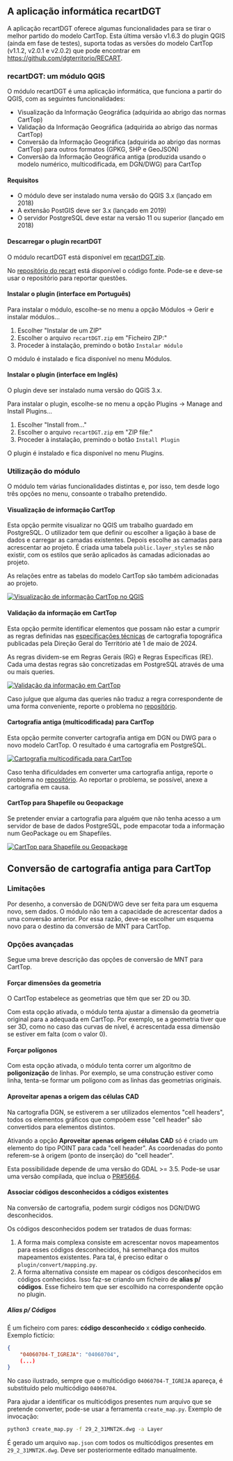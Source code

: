 ## A aplicação informática recartDGT

A aplicação recartDGT oferece algumas funcionalidades para se tirar o melhor partido do modelo CartTop. Esta última versão v1.6.3 do plugin QGIS (ainda em fase de testes), suporta todas as versões do modelo CartTop (v1.1.2, v2.0.1 e v2.0.2) que pode encontrar em https://github.com/dgterritorio/RECART. 

### recartDGT: um módulo QGIS

O módulo recartDGT é uma aplicação informática, que funciona a partir do QGIS, com as seguintes funcionalidades:
- Visualização da Informação Geográfica (adquirida ao abrigo das normas CartTop)
- Validação da Informação Geográfica (adquirida ao abrigo das normas CartTop)
- Conversão da Informação Geográfica (adquirida ao abrigo das normas CartTop) para outros formatos (GPKG, SHP e GeoJSON)
- Conversão da Informação Geográfica antiga (produzida usando o modelo numérico, multicodificada, em DGN/DWG) para CartTop

#### Requisitos

- O módulo deve ser instalado numa versão do QGIS 3.x (lançado em 2018)
- A extensão PostGIS deve ser 3.x (lançado em 2019)
- O servidor PostgreSQL deve estar na versão 11 ou superior (lançado em 2018)

#### Descarregar o plugin recartDGT

O módulo recartDGT está disponível em [recartDGT.zip](https://github.com/dgterritorio/recart-plugin/releases). 

No [repositório do recart](https://github.com/dgterritorio/recart-plugin) está disponível o código fonte. Pode-se e deve-se usar o repositório para reportar questões.

#### Instalar o plugin (interface em Português)

Para instalar o módulo, escolhe-se no menu a opção Módulos → Gerir e instalar módulos...
1. Escolher "Instalar de um ZIP"
2. Escolher o arquivo `recartDGT.zip` em "Ficheiro ZIP:"
3. Proceder à instalação, premindo o botão `Instalar módulo`

O módulo é instalado e fica disponível no menu Módulos.

#### Instalar o plugin (interface em Inglês)

O plugin deve ser instalado numa versão do QGIS 3.x. 

Para instalar o plugin, escolhe-se no menu a opção Plugins → Manage and Install Plugins...
1. Escolher "Install from..."
2. Escolher o arquivo `recartDGT.zip` em "ZIP file:"
3. Proceder à instalação, premindo o botão `Install Plugin`

O plugin é instalado e fica disponível no menu Plugins.

### Utilização do módulo

O módulo tem várias funcionalidades distintas e, por isso, tem desde logo três opções no menu, consoante o trabalho pretendido.

#### Visualização de informação CartTop

Esta opção permite visualizar no QGIS um trabalho guardado em PostgreSQL. O utilizador tem que definir ou escolher a ligação à base de dados e carregar as camadas existentes. Depois escolhe as camadas para acrescentar ao projeto. É criada uma tabela `public.layer_styles` se não existir, com os estilos que serão aplicados às camadas adicionadas ao projeto.

As relações entre as tabelas do modelo CartTop são também adicionadas ao projeto.

[![Visualização de informação CartTop no QGIS](images/carttop2qgis.png)](https://vimeo.com/manage/videos/645190059)

#### Validação da informação em CartTop

Esta opção permite identificar elementos que possam não estar a cumprir as regras definidas nas [especificações técnicas](https://github.com/dgterritorio/recart-carttop-arquivo) de cartografia topográfica publicadas pela Direção Geral do Território até 1 de maio de 2024.

As regras dividem-se em Regras Gerais (RG) e Regras Específicas (RE). Cada uma destas regras são concretizadas em PostgreSQL através de uma ou mais queries.

[![Validação da informação em CartTop](images/carttop-validation.png)](https://vimeo.com/manage/videos/645192295)

Caso julgue que alguma das queries não traduz a regra correspondente de uma forma conveniente, reporte o problema no [repositório](https://github.com/dgterritorio/recart-plugin/issues).
#### Cartografia antiga (multicodificada) para CartTop

Esta opção permite converter cartografia antiga em DGN ou DWG para o novo modelo CartTop. O resultado é uma cartografia em PostgreSQL.

[![Cartografia multicodificada para CartTop](images/mnt2carttop.png)](https://vimeo.com/manage/videos/645190199)

Caso tenha dificuldades em converter uma cartografia antiga, reporte o problema no [repositório](https://github.com/dgterritorio/recart-plugin/issues). Ao reportar o problema, se possível, anexe a cartografia em causa.

#### CartTop para Shapefile ou Geopackage

Se pretender enviar a cartografia para alguém que não tenha acesso a um servidor de base de dados PostgreSQL, pode empacotar toda a informação num GeoPackage ou em Shapefiles.

[![CartTop para Shapefile ou Geopackage](images/carttop2gpkg.png)](https://vimeo.com/manage/videos/645189407)

## Conversão de cartografia antiga  para CartTop
### Limitações

Por desenho, a conversão de DGN/DWG deve ser feita para um esquema novo, sem dados. O módulo não tem a capacidade de acrescentar dados a uma conversão anterior. Por essa razão, deve-se escolher um esquema novo para o destino da conversão de MNT para CartTop.

### Opções avançadas

Segue uma breve descrição das opções de conversão de MNT para CartTop.
#### Forçar dimensões da geometria

O CartTop estabelece as geometrias que têm que ser 2D ou 3D. 

Com esta opção ativada, o módulo tenta ajustar a dimensão da geometria original para a adequada em CartTop. Por exemplo, se a geometria tiver que ser 3D, como no caso das curvas de nível, é acrescentada essa dimensão se estiver em falta (com o valor 0).
#### Forçar polígonos

Com esta opção ativada, o módulo tenta correr um algoritmo de **poligonização** de linhas. Por exemplo, se uma construção estiver como linha, tenta-se formar um polígono com as linhas das geometrias originais.


#### Aproveitar apenas a origem das células CAD

Na cartografia DGN, se estiverem a ser utilizados elementos "cell headers", todos os elementos gráficos que compoõem esse "cell header" são convertidos para elementos distintos. 

Ativando a opção **Aproveitar apenas origem células CAD** só é criado um elemento do tipo POINT para cada "cell header". As coordenadas do ponto referem-se à origem (ponto de inserção) do "cell header". 

Esta possibilidade depende de uma versão do GDAL >= 3.5. Pode-se usar uma versão compilada, que inclua o [PR#5664](https://github.com/OSGeo/gdal/pull/5664).

#### Associar códigos desconhecidos a códigos existentes

Na conversão de cartografia, podem surgir códigos nos DGN/DWG desconhecidos. 

Os códigos desconhecidos podem ser tratados de duas formas:
1. A forma mais complexa consiste em acrescentar novos mapeamentos para esses códigos desconhecidos, há semelhança dos muitos mapeamentos existentes. Para tal, é preciso editar o `plugin/convert/mapping.py`.
2. A forma alternativa consiste em mapear os códigos desconhecidos em códigos conhecidos. Isso faz-se criando um ficheiro de __alias p/ códigos__. Esse ficheiro tem que ser escolhido na correspondente opção no plugin.

##### Alias p/ Códigos

É um ficheiro com pares: __código desconhecido__ x __código conhecido__. Exemplo fictício:

```json
{
    "04060704-T_IGREJA": "04060704",
    (...)
}
```

No caso ilustrado, sempre que o multicódigo `04060704-T_IGREJA` apareça, é substituído pelo multicódigo `04060704`.

Para ajudar a identificar os multicódigos presentes num arquivo que se pretende converter, pode-se usar a ferramenta `create_map.py`. Exemplo de invocação:
```bash
python3 create_map.py -f 29_2_31MNT2K.dwg -a Layer
```
É gerado um arquivo `map.json` com todos os multicódigos presentes em `29_2_31MNT2K.dwg`. Deve ser posteriormente editado manualmente.
